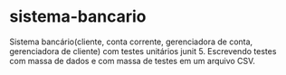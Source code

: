 # sistema-bancario
Sistema bancário(cliente, conta corrente, gerenciadora de conta, gerenciadora de cliente) com testes unitários junit 5.
Escrevendo testes com massa de dados e com massa de testes em um arquivo CSV.
